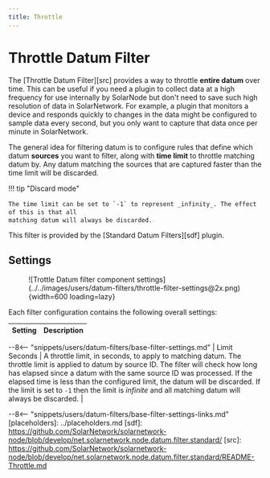 ```yaml
---
title: Throttle
---
```

# Throttle Datum Filter

The [Throttle Datum Filter][src] provides a way to throttle **entire datum** over time. This
can be useful if you need a plugin to collect data at a high frequency for use internally by
SolarNode but don't need to save such high resolution of data in SolarNetwork. For example, a plugin
that monitors a device and responds quickly to changes in the data might be configured to sample
data every second, but you only want to capture that data once per minute in SolarNetwork.

The general idea for filtering datum is to configure rules that define which datum **sources** you
want to filter, along with **time limit** to throttle matching datum by. Any datum matching the
sources that are captured faster than the time limit will be discarded.

!!! tip "Discard mode"

	The time limit can be set to `-1` to represent _infinity_. The effect of this is that all
	matching datum will always be discarded.

This filter is provided by the [Standard Datum Filters][sdf] plugin.

## Settings

<figure markdown>
  ![Trottle Datum filter component settings](../../images/users/datum-filters/throttle-filter-settings@2x.png){width=600 loading=lazy}
</figure>

Each filter configuration contains the following overall settings:

| Setting            | Description |
|:-------------------|:------------|
--8<-- "snippets/users/datum-filters/base-filter-settings.md"
| Limit Seconds      | A throttle limit, in seconds, to apply to matching datum. The throttle limit is applied to datum by source ID. The filter will check how long has elapsed since a datum with the same source ID was processed. If the elapsed time is less than the configured limit, the datum will be discarded. If the limit is set to `-1` then the limit is _infinite_ and all matching datum will always be discarded. |

--8<-- "snippets/users/datum-filters/base-filter-settings-links.md"
[placeholders]: ../placeholders.md
[sdf]: https://github.com/SolarNetwork/solarnetwork-node/blob/develop/net.solarnetwork.node.datum.filter.standard/
[src]: https://github.com/SolarNetwork/solarnetwork-node/blob/develop/net.solarnetwork.node.datum.filter.standard/README-Throttle.md
